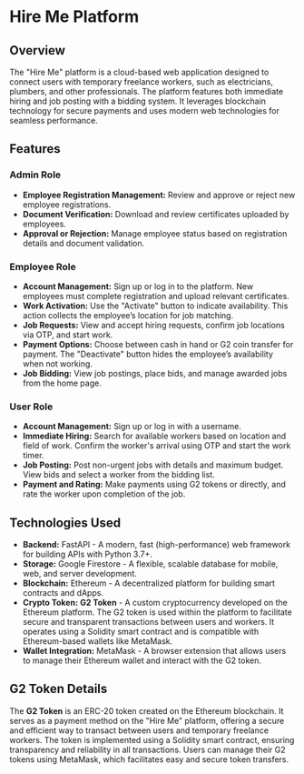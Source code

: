 # Hire Me Platform

## Overview

The "Hire Me" platform is a cloud-based web application designed to connect users with temporary freelance workers, such as electricians, plumbers, and other professionals. The platform features both immediate hiring and job posting with a bidding system. It leverages blockchain technology for secure payments and uses modern web technologies for seamless performance.

## Features

### Admin Role
- **Employee Registration Management:** Review and approve or reject new employee registrations.
- **Document Verification:** Download and review certificates uploaded by employees.
- **Approval or Rejection:** Manage employee status based on registration details and document validation.

### Employee Role
- **Account Management:** Sign up or log in to the platform. New employees must complete registration and upload relevant certificates.
- **Work Activation:** Use the "Activate" button to indicate availability. This action collects the employee’s location for job matching.
- **Job Requests:** View and accept hiring requests, confirm job locations via OTP, and start work.
- **Payment Options:** Choose between cash in hand or G2 coin transfer for payment. The "Deactivate" button hides the employee’s availability when not working.
- **Job Bidding:** View job postings, place bids, and manage awarded jobs from the home page.

### User Role
- **Account Management:** Sign up or log in with a username.
- **Immediate Hiring:** Search for available workers based on location and field of work. Confirm the worker's arrival using OTP and start the work timer.
- **Job Posting:** Post non-urgent jobs with details and maximum budget. View bids and select a worker from the bidding list.
- **Payment and Rating:** Make payments using G2 tokens or directly, and rate the worker upon completion of the job.

## Technologies Used

- **Backend:** FastAPI - A modern, fast (high-performance) web framework for building APIs with Python 3.7+.
- **Storage:** Google Firestore - A flexible, scalable database for mobile, web, and server development.
- **Blockchain:** Ethereum - A decentralized platform for building smart contracts and dApps.
- **Crypto Token:** **G2 Token** - A custom cryptocurrency developed on the Ethereum platform. The G2 token is used within the platform to facilitate secure and transparent transactions between users and workers. It operates using a Solidity smart contract and is compatible with Ethereum-based wallets like MetaMask.
- **Wallet Integration:** MetaMask - A browser extension that allows users to manage their Ethereum wallet and interact with the G2 token.

## G2 Token Details

The **G2 Token** is an ERC-20 token created on the Ethereum blockchain. It serves as a payment method on the "Hire Me" platform, offering a secure and efficient way to transact between users and temporary freelance workers. The token is implemented using a Solidity smart contract, ensuring transparency and reliability in all transactions. Users can manage their G2 tokens using MetaMask, which facilitates easy and secure token transfers.


